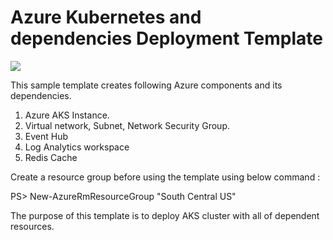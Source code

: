 # Azure Kubernetes and dependencies Deployment Template

<a href="https://azuredeploy.net/" target="_blank">
    <img src="https://azurecomcdn.azureedge.net/mediahandler/acomblog/media/Default/blog/deploybutton.png"/>
</a>


This sample template creates following Azure components and its dependencies.

1. Azure AKS Instance.
2. Virtual network, Subnet, Network Security Group.
3. Event Hub
4. Log Analytics workspace
5. Redis Cache

Create a resource group before using the template using below command :

PS> New-AzureRmResourceGroup <PERF-Tan-SI-RG-02> "South Central US"
    
The purpose of this template is to deploy AKS cluster with all of dependent resources.

